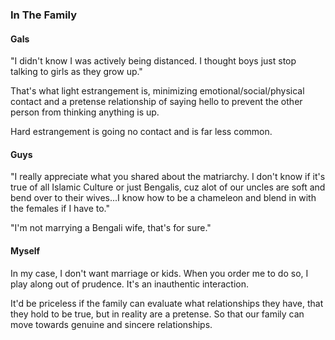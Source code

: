 ### In The Family

#### Gals
"I didn't know I was actively being distanced. I thought boys just stop talking to girls as they grow up."

That's what light estrangement is, minimizing emotional/social/physical contact and a pretense relationship of saying hello to prevent the other person from thinking anything is up.

Hard estrangement is going no contact and is far less common.

#### Guys
"I really appreciate what you shared about the matriarchy.  I don't know if it's true of all Islamic Culture or just Bengalis, cuz alot of our uncles are soft and bend over to their wives...I know how to be a chameleon and blend in with the females if I have to."

"I'm not marrying a Bengali wife, that's for sure."

#### Myself
In my case, I don't want marriage or kids. When you order me to do so, I play along out of prudence. It's an inauthentic interaction.

It'd be priceless if the family can evaluate what relationships they have, that they hold to be true, but in reality are a pretense. So that our family can move towards genuine and sincere relationships.

